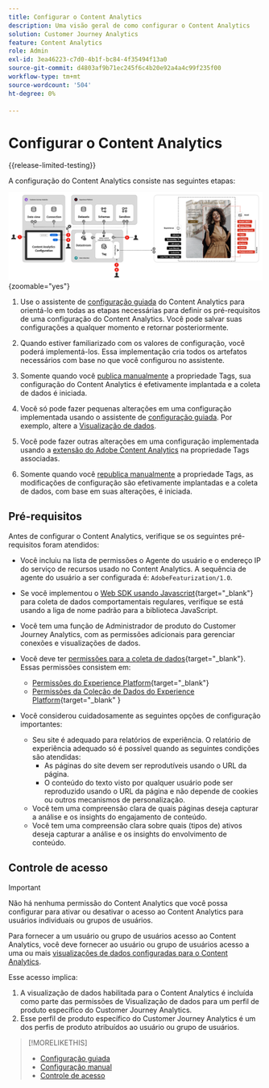 ```yaml
---
title: Configurar o Content Analytics
description: Uma visão geral de como configurar o Content Analytics
solution: Customer Journey Analytics
feature: Content Analytics
role: Admin
exl-id: 3ea46223-c7d0-4b1f-bc84-4f35494f13a0
source-git-commit: d4803af9b71ec245f6c4b20e92a4a4c99f235f00
workflow-type: tm+mt
source-wordcount: '504'
ht-degree: 0%

---
```


# Configurar o Content Analytics

{{release-limited-testing}}


A configuração do Content Analytics consiste nas seguintes etapas:

![Configuração do Content Analytics](../assets/aca-configuration.svg){zoomable="yes"}

1. Use o assistente de [configuração guiada](guided.md) do Content Analytics para orientá-lo em todas as etapas necessárias para definir os pré-requisitos de uma configuração do Content Analytics. Você pode salvar suas configurações a qualquer momento e retornar posteriormente.
1. Quando estiver familiarizado com os valores de configuração, você poderá implementá-los. Essa implementação cria todos os artefatos necessários com base no que você configurou no assistente.
1. Somente quando você [publica manualmente](manual.md) a propriedade Tags, sua configuração do Content Analytics é efetivamente implantada e a coleta de dados é iniciada.

1. Você só pode fazer pequenas alterações em uma configuração implementada usando o assistente de [configuração guiada](guided.md). Por exemplo, altere a [Visualização de dados](/help/data-views/data-views.md).
1. Você pode fazer outras alterações em uma configuração implementada usando a [extensão do Adobe Content Analytics](https://experienceleague.adobe.com/en/docs/experience-platform/tags/extensions/client/content-analytics/overview) na propriedade Tags associadas.
1. Somente quando você [republica manualmente](manual.md) a propriedade Tags, as modificações de configuração são efetivamente implantadas e a coleta de dados, com base em suas alterações, é iniciada.


## Pré-requisitos

Antes de configurar o Content Analytics, verifique se os seguintes pré-requisitos foram atendidos:

* Você incluiu na lista de permissões o Agente do usuário e o endereço IP do serviço de recursos usado no Content Analytics. A sequência de agente do usuário a ser configurada é: <code>AdobeFeaturization/1.0</code>.
* Se você implementou o [Web SDK usando Javascript](https://experienceleague.adobe.com/en/docs/experience-platform/web-sdk/install/library){target="_blank"} para coleta de dados comportamentais regulares, verifique se está usando a liga de nome padrão <code></code> para a biblioteca JavaScript.
* Você tem uma função de Administrador de produto do Customer Journey Analytics, com as permissões adicionais para gerenciar conexões e visualizações de dados.
* Você deve ter [permissões para a coleta de dados](https://experienceleague.adobe.com/en/docs/experience-platform/collection/permissions){target="_blank"}. Essas permissões consistem em:
   * [Permissões do Experience Platform](https://experienceleague.adobe.com/en/docs/experience-platform/collection/permissions#adobe-experience-platform-permissions){target="_blank"}
   * [Permissões da Coleção de Dados do Experience Platform](https://experienceleague.adobe.com/en/docs/experience-platform/collection/permissions#adobe-experience-platform-data-collection-permissions){target="_blank" }
* Você considerou cuidadosamente as seguintes opções de configuração importantes:

   * Seu site é adequado para relatórios de experiência. O relatório de experiência adequado só é possível quando as seguintes condições são atendidas:
      * As páginas do site devem ser reprodutíveis usando o URL da página.
      * O conteúdo do texto visto por qualquer usuário pode ser reproduzido usando o URL da página e não depende de cookies ou outros mecanismos de personalização.
   * Você tem uma compreensão clara de quais páginas deseja capturar a análise e os insights do engajamento de conteúdo.
   * Você tem uma compreensão clara sobre quais (tipos de) ativos deseja capturar a análise e os insights do envolvimento de conteúdo.


## Controle de acesso

>[!IMPORTANT]
>
>Não há nenhuma permissão do Content Analytics que você possa configurar para ativar ou desativar o acesso ao Content Analytics para usuários individuais ou grupos de usuários.
>

Para fornecer a um usuário ou grupo de usuários acesso ao Content Analytics, você deve fornecer ao usuário ou grupo de usuários acesso a uma ou mais [visualizações de dados configuradas para o Content Analytics](guided.md#data-view).

Esse acesso implica:

1. A visualização de dados habilitada para o Content Analytics é incluída como parte das permissões de Visualização de dados para um perfil de produto específico do Customer Journey Analytics.
1. Esse perfil de produto específico do Customer Journey Analytics é um dos perfis de produto atribuídos ao usuário ou grupo de usuários.

>[!MORELIKETHIS]
>
>* [Configuração guiada](guided.md)
>* [Configuração manual](manual.md)
>* [Controle de acesso](/help/technotes/access-control.md)
>
